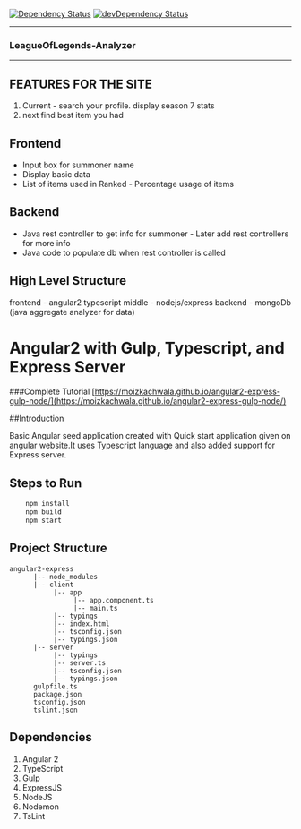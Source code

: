 [![Dependency Status](https://david-dm.org/JumpingRock/LeagueAnalyzer-Angular2.svg)](https://david-dm.org/JumpingRock/LeagueAnalyzer-Angular2)
[![devDependency Status](https://david-dm.org/JumpingRock/LeagueAnalyzer-Angular2/dev-status.svg)](https://david-dm.org/JumpingRock/LeagueAnalyzer-Angular2#info=devDependencies)

----
### LeagueOfLegends-Analyzer

----
## FEATURES FOR THE SITE

1. Current - search your profile. display season 7 stats
2. next find best item you had

## Frontend
- Input box for summoner name
- Display basic data
- List of items used in Ranked - Percentage usage of items


## Backend
- Java rest controller to get info for summoner - Later add rest controllers for more info
- Java code to populate db when rest controller is called


## High Level Structure
frontend - angular2 typescript
middle - nodejs/express
backend - mongoDb (java aggregate analyzer for data)


# Angular2 with Gulp, Typescript, and Express Server

###Complete Tutorial [https://moizkachwala.github.io/angular2-express-gulp-node/](https://moizkachwala.github.io/angular2-express-gulp-node/)

##Introduction

Basic Angular seed application created with Quick start application given on angular website.It uses Typescript language and also added support for Express server.

## Steps to Run
```sh
    npm install
    npm build
    npm start
```

## Project Structure

```
angular2-express
      |-- node_modules
      |-- client
           |-- app
                |-- app.component.ts
                |-- main.ts
           |-- typings
           |-- index.html
           |-- tsconfig.json
           |-- typings.json
      |-- server
           |-- typings
           |-- server.ts
           |-- tsconfig.json
           |-- typings.json
      gulpfile.ts
      package.json
      tsconfig.json
      tslint.json
```

## Dependencies

1. Angular 2
2. TypeScript
3. Gulp
4. ExpressJS
5. NodeJS
6. Nodemon
7. TsLint


